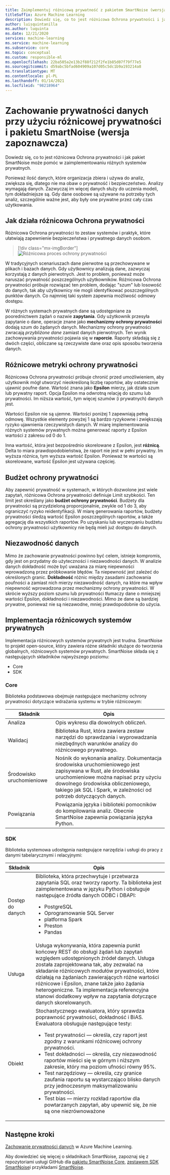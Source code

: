 ```yaml
---
title: Zaimplementuj różnicową prywatność z pakietem SmartNoise (wersja zapoznawcza)
titleSuffix: Azure Machine Learning
description: Dowiedz się, co to jest różnicowa Ochrona prywatności i jak pakiet SmartNoise może pomóc w zaimplementowaniu różnicowych systemów prywatnych, które zachowują prywatność danych.
author: luisquintanilla
ms.author: luquinta
ms.date: 12/21/2020
services: machine-learning
ms.service: machine-learning
ms.subservice: core
ms.topic: conceptual
ms.custom: responsible-ml
ms.openlocfilehash: 22ba505a2e13b2f88f212f2fe1b85d07f79f77e5
ms.sourcegitcommit: d59abc5bfad604909a107d05c5dc1b9a193214a8
ms.translationtype: MT
ms.contentlocale: pl-PL
ms.lasthandoff: 01/14/2021
ms.locfileid: "98218964"
---
```

# <a name="preserve-data-privacy-by-using-differential-privacy-and-the-smartnoise-package-preview"></a>Zachowanie prywatności danych przy użyciu różnicowej prywatności i pakietu SmartNoise (wersja zapoznawcza)

Dowiedz się, co to jest różnicowa Ochrona prywatności i jak pakiet SmartNoise może pomóc w zaimplementowaniu różnych systemów prywatnych.

Ponieważ ilość danych, które organizacja zbiera i używa do analiz, zwiększa się, dlatego nie ma obaw o prywatność i bezpieczeństwo. Analizy wymagają danych. Zazwyczaj im więcej danych służy do uczenia modeli, tym dokładniejsze są. Gdy dane osobowe są używane na potrzeby tych analiz, szczególnie ważne jest, aby były one prywatne przez cały czas użytkowania.

## <a name="how-differential-privacy-works"></a>Jak działa różnicowa Ochrona prywatności

Różnicowa Ochrona prywatności to zestaw systemów i praktyk, które ułatwiają zapewnienie bezpieczeństwa i prywatnego danych osobom.

> [!div class="mx-imgBorder"]
> ![Różnicowa proces ochrony prywatności](./media/concept-differential-privacy/differential-privacy-process.jpg)

W tradycyjnych scenariuszach dane pierwotne są przechowywane w plikach i bazach danych. Gdy użytkownicy analizują dane, zazwyczaj korzystają z danych pierwotnych. Jest to problem, ponieważ może naruszać prywatność poszczególnych użytkowników. Różnicowa Ochrona prywatności próbuje rozwiązać ten problem, dodając "szum" lub losowość do danych, tak aby użytkownicy nie mogli identyfikować poszczególnych punktów danych. Co najmniej taki system zapewnia możliwość odmowy dostępu.

W różnych systemach prywatnych dane są udostępniane za poorednictwem żądań o nazwie **zapytania**. Gdy użytkownik przesyła zapytanie o dane, operacje znane jako **mechanizmy ochrony prywatności** dodają szum do żądanych danych. Mechanizmy ochrony prywatności zwracają *przybliżone dane* zamiast danych pierwotnych. Ten wynik zachowywania prywatności pojawia się w **raporcie**. Raporty składają się z dwóch części, obliczane są rzeczywiste dane oraz opis sposobu tworzenia danych.

## <a name="differential-privacy-metrics"></a>Różnicowe metryki ochrony prywatności

Różnicowa Ochrona prywatności próbuje chronić przed umożliwieniem, aby użytkownik mógł utworzyć nieokreśloną liczbę raportów, aby ostatecznie ujawnić poufne dane. Wartość znana jako **Epsilon** mierzy, jak działa szum lub prywatny raport. Opcja Epsilon ma odwrotną relację do szumu lub prywatności. Im niższa wartość, tym więcej szumów (i prywatnych) danych jest.

Wartości Epsilon nie są ujemne. Wartości poniżej 1 zapewniają pełną odmowę. Wszystkie elementy powyżej 1 są bardzo ryzykowne i zwiększają ryzyko ujawnienia rzeczywistych danych. W miarę implementowania różnych systemów prywatnych można generować raporty z Epsilon wartości z zakresu od 0 do 1.

Inna wartość, która jest bezpośrednio skorelowane z Epsilon, jest **różnicą**. Delta to miara prawdopodobieństwa, że raport nie jest w pełni prywatny. Im wyższa różnica, tym wyższa wartość Epsilon. Ponieważ te wartości są skorelowane, wartość Epsilon jest używana częściej.

## <a name="privacy-budget"></a>Budżet ochrony prywatności

Aby zapewnić prywatność w systemach, w których dozwolone jest wiele zapytań, różnicowa Ochrona prywatności definiuje Limit szybkości. Ten limit jest określany jako **budżet ochrony prywatności**. Budżety dla prywatności są przydzieloną proporcjonalnie, zwykle od 1 do 3, aby ograniczyć ryzyko reidentyfikacji. W miarę generowania raportów, budżety prywatności śledzą wartość Epsilon poszczególnych raportów, a także agregację dla wszystkich raportów. Po uzyskaniu lub wyczerpaniu budżetu ochrony prywatności użytkownicy nie będą mieli już dostępu do danych.  

## <a name="reliability-of-data"></a>Niezawodność danych

Mimo że zachowanie prywatności powinno być celem, istnieje kompromis, gdy jest on przydatny do użyteczności i niezawodności danych. W analizie danych dokładność może być uważana za miarę niepewności wprowadzoną przez próbkowanie błędów. Ta niepewność jest zależeć do określonych granic. **Dokładność** różnic między zasadami zachowania poufności a zamiast nich mierzy niezawodność danych, na które ma wpływ niepewność wprowadzona przez mechanizmy ochrony prywatności. W skrócie wyższy poziom szumu lub prywatności tłumaczy dane o mniejszej wartości Epsilon, dokładności i niezawodności. Mimo że dane są bardziej prywatne, ponieważ nie są niezawodne, mniej prawdopodobnie do użycia.

## <a name="implementing-differentially-private-systems"></a>Implementacja różnicowych systemów prywatnych

Implementacja różnicowych systemów prywatnych jest trudna. SmartNoise to projekt open-source, który zawiera różne składniki służące do tworzenia globalnych, różnicowych systemów prywatnych. SmartNoise składa się z następujących składników najwyższego poziomu:

- Core
- SDK

### <a name="core"></a>Core

Biblioteka podstawowa obejmuje następujące mechanizmy ochrony prywatności dotyczące wdrażania systemu w trybie różnicowym:

|Składnik  |Opis  |
|---------|---------|
|Analiza     | Opis wykresu dla dowolnych obliczeń. |
|Walidacj     | Biblioteka Rust, która zawiera zestaw narzędzi do sprawdzania i wyprowadzania niezbędnych warunków analizy do różnicowego prywatnego.          |
|Środowisko uruchomieniowe     | Nośnik do wykonania analizy. Dokumentacja środowiska uruchomieniowego jest zapisywana w Rust, ale środowiska uruchomieniowe można napisać przy użyciu dowolnego środowiska obliczeniowego, takiego jak SQL i Spark, w zależności od potrzeb dotyczących danych.        |
|Powiązania     | Powiązania języka i biblioteki pomocników do kompilowania analiz. Obecnie SmartNoise zapewnia powiązania języka Python. |

### <a name="sdk"></a>SDK

Biblioteka systemowa udostępnia następujące narzędzia i usługi do pracy z danymi tabelarycznymi i relacyjnymi:

|Składnik  |Opis  |
|---------|---------|
|Dostęp do danych     | Biblioteka, która przechwytuje i przetwarza zapytania SQL oraz tworzy raporty. Ta biblioteka jest zaimplementowana w języku Python i obsługuje następujące źródła danych ODBC i DBAPI:<ul><li>PostgreSQL</li><li>Oprogramowanie SQL Server</li><li>platforma Spark</li><li>Preston</li><li>Pandas</li></ul>|
|Usługa     | Usługa wykonywania, która zapewnia punkt końcowy REST do obsługi żądań lub zapytań względem udostępnionych źródeł danych. Usługa została zaprojektowana tak, aby zezwalać na składanie różnicowych modułów prywatności, które działają na żądaniach zawierających różne wartości różnicowe i Epsilon, znane także jako żądania heterogeniczne. Ta implementacja referencyjna stanowi dodatkowy wpływ na zapytania dotyczące danych skorelowanych. |
|Obiekt     | Stochastycznego ewaluatora, który sprawdza poprawność prywatności, dokładność i BiAS. Ewaluatora obsługuje następujące testy: <ul><li>Test prywatności — określa, czy raport jest zgodny z warunkami różnicowej ochrony prywatności.</li><li>Test dokładności — określa, czy niezawodność raportów mieści się w górnym i niższym zakresie, który ma poziom ufności równy 95%.</li><li>Test narzędziowy — określa, czy granice zaufania raportu są wystarczająco blisko danych przy jednoczesnym maksymalizowaniu prywatności.</li><li>Test bias — mierzy rozkład raportów dla powtarzanych zapytań, aby upewnić się, że nie są one niezrównoważone</li></ul> |

## <a name="next-steps"></a>Następne kroki

[Zachowanie prywatności danych](how-to-differential-privacy.md) w Azure Machine Learning.

Aby dowiedzieć się więcej o składnikach SmartNoise, zapoznaj się z repozytoriami usługi GitHub dla [pakietu SmartNoise Core](https://github.com/opendifferentialprivacy/smartnoise-core), [zestawem SDK SmartNoise](https://github.com/opendifferentialprivacy/smartnoise-sdk)i przykładami [SmartNoise](https://github.com/opendifferentialprivacy/smartnoise-samples).